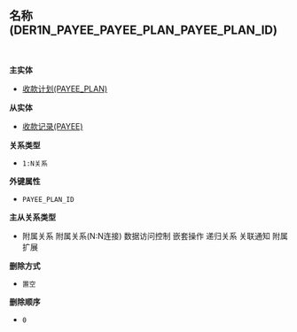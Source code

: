 ## 名称(DER1N_PAYEE_PAYEE_PLAN_PAYEE_PLAN_ID) <!-- {docsify-ignore-all} -->



<br>
<p class="panel-title"><b>主实体</b></p>

* [收款计划(PAYEE_PLAN)](module/crm/payee_plan)

<p class="panel-title"><b>从实体</b></p>

* [收款记录(PAYEE)](module/crm/payee)

<p class="panel-title"><b>关系类型</b></p>

* `1:N关系`

<p class="panel-title"><b>外键属性</b></p>

* `PAYEE_PLAN_ID`

<p class="panel-title"><b>主从关系类型</b></p>

* <i class="fa fa-square"/></i> 附属关系 <i class="fa fa-square"/></i> 附属关系(N:N连接) <i class="fa fa-square"/></i> 数据访问控制 <i class="fa fa-square"/></i> 嵌套操作 <i class="fa fa-square"/></i> 递归关系 <i class="fa fa-square"/></i> 关联通知 <i class="fa fa-square"/></i> 附属扩展

<p class="panel-title"><b>删除方式</b></p>

* `置空`

<p class="panel-title"><b>删除顺序</b></p>

* `0`
